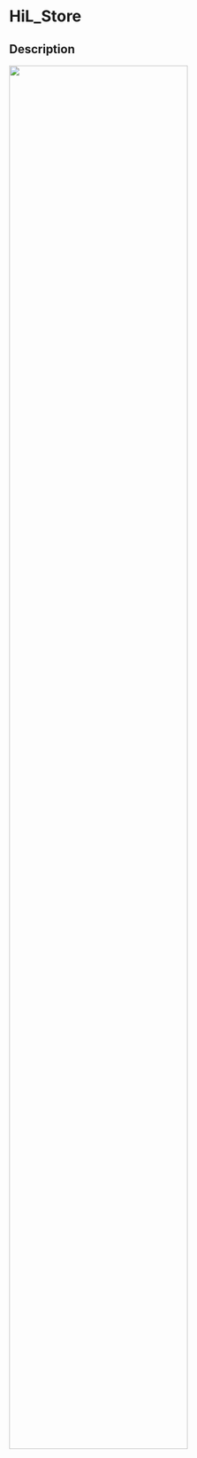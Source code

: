 # HiL_Store



## Description

<p align="center">

<img src="https://github.com/Deshq/HiL_Store/tree/master/HiL_Store/Resources/Screenshots/loginHiL.gif?raw=true" width="80%"></p>

</p>






